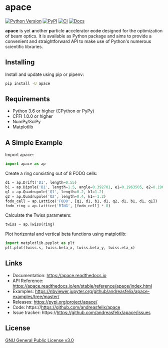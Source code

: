 # apace
[![Python Version](https://img.shields.io/pypi/pyversions/apace)](https://pypi.org/project/apace/)
[![PyPI](https://img.shields.io/pypi/v/apace.svg)](https://pypi.org/project/apace/)
[![CI](https://github.com/andreasfelix/apace/workflows/CI/badge.svg)](https://github.com/andreasfelix/apace/actions?query=workflow%3ACI)
[![Docs](https://readthedocs.org/projects/apace/badge/?version=latest)](https://apace.readthedocs.io)

**apace** is yet **a**nother **p**article **a**ccelerator **c**od**e** designed for the optimization of beam optics. It is available as Python package and aims to provide a convenient and straightforward API to make use of Python's numerous scientific libraries.


## Installing
Install and update using pip or pipenv:

```sh
pip install -U apace
```

## Requirements
- Python 3.6 or higher (CPython or PyPy)
- CFFI 1.0.0 or higher
- NumPy/SciPy
- Matplotlib


## A Simple Example
Import apace:
```python
import apace as ap
```

Create a ring consisting out of 8 FODO cells:
```python
d1 = ap.Drift('D1', length=0.55)
b1 = ap.Dipole('B1', length=1.5, angle=0.392701, e1=0.1963505, e2=0.1963505)
q1 = ap.Quadrupole('Q1', length=0.2, k1=1.2)
q2 = ap.Quadrupole('Q2', length=0.4, k1=-1.2)
fodo_cell = ap.Lattice('FODO', [q1, d1, b1, d1, q2, d1, b1, d1, q1])
fodo_ring = ap.Lattice('RING', [fodo_cell] * 8)
```
 
Calculate the Twiss parameters:
```python
twiss = ap.Twiss(ring)
```

Plot horizontal and vertical beta functions using matplotlib:
```python
import matplotlib.pyplot as plt
plt.plot(twiss.s, twiss.beta_x, twiss.beta_y, twiss.eta_x)
```

## Links
- Documentation: https://apace.readthedocs.io
- API Reference: https://apace.readthedocs.io/en/stable/reference/apace/index.html
- Examples: https://nbviewer.jupyter.org/github/andreasfelix/apace-examples/tree/master/
- Releases: https://pypi.org/project/apace/
- Code: https://https://github.com/andreasfelix/apace
- Issue tracker: https://https://github.com/andreasfelix/apace/issues

## License
[GNU General Public License v3.0](https://github.com/andreasfelix/apace/blob/master/LICENSE)

